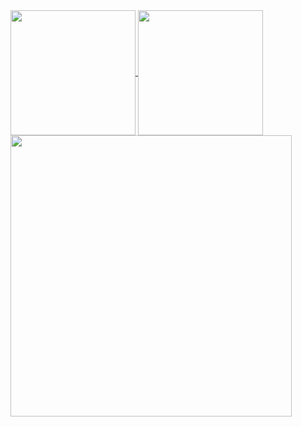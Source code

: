 <a href="https://github.com/anuraghazra/github-readme-stats">
  <img height=200 align="center" src="https://github-readme-stats.vercel.app/api?username=nick2bad4u&show_icons=true&theme=dracula" />
</a>
<a href="https://github.com/anuraghazra/convoychat">
  <img height=200 align="center" src="https://github-readme-stats.vercel.app/api/top-langs?username=nick2bad4u&theme=dracula&layout=compact&langs_count=8&card_width=320" />
</a>
<a href="https://github.com/anuraghazra/convoychat">
  <img height=450 align="center" src="https://github-readme-stats.vercel.app/api/top-langs/?username=nick2bad4u&layout=pie&show_icons=true&theme=dracula" />
</a>
